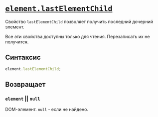 # [`element.lastElementChild`](../index.md)

Свойство `lastElementChild` позволяет получить последний дочерний элемент.

Все эти свойства доступны только для чтения. Перезаписать их не получится.

## Синтаксис

```js
element.lastElementChild;
```

## Возвращает

### `element` || `null`

DOM-элемент. `null` - если не найдено.
